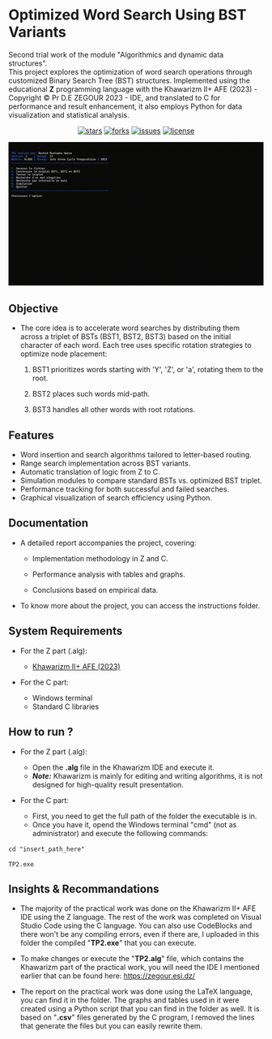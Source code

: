 # Optimized Word Search Using BST Variants

Second trial work of the module "Algorithmics and dynamic data structures".\
This project explores the optimization of word search operations through customized Binary Search Tree (BST) structures. Implemented using the educational **Z** programming language with the Khawarizm II+ AFE (2023) - Copyright © Pr D.E ZEGOUR 2023 - IDE, and translated to C for performance and result enhancement, it also employs Python for data visualization and statistical analysis.

<div align="center">
  
  [![stars](https://img.shields.io/github/stars/kalis26/Optimized-Word-Search-Using-BST-Variants)](https://github.com/kalis26/Optimized-Word-Search-Using-BST-Variants/stargazers)
  [![forks](https://img.shields.io/github/forks/kalis26/Optimized-Word-Search-Using-BST-Variants)](https://github.com/kalis26/Optimized-Word-Search-Using-BST-Variants/forks)
  [![issues](https://img.shields.io/github/issues/kalis26/Optimized-Word-Search-Using-BST-Variants?color=orange)](https://github.com/kalis26/Optimized-Word-Search-Using-BST-Variants/issues)
  [![license](https://img.shields.io/github/license/kalis26/Optimized-Word-Search-Using-BST-Variants)](https://github.com/kalis26/Optimized-Word-Search-Using-BST-Variants/blob/main/LICENSE)
  
</div>

<div align="center">
  <img src="demo.gif">
</div>

## Objective
- The core idea is to accelerate word searches by distributing them across a triplet of BSTs (BST1, BST2, BST3) based on the initial character of each word. Each tree uses specific rotation strategies to optimize node placement:

  1. BST1 prioritizes words starting with 'Y', 'Z', or 'a', rotating them to the root.

  2. BST2 places such words mid-path.

  3. BST3 handles all other words with root rotations.
 
## Features
- Word insertion and search algorithms tailored to letter-based routing.
- Range search implementation across BST variants.
- Automatic translation of logic from Z to C.
- Simulation modules to compare standard BSTs vs. optimized BST triplet.
- Performance tracking for both successful and failed searches.
- Graphical visualization of search efficiency using Python.

## Documentation
- A detailed report accompanies the project, covering:

  * Implementation methodology in Z and C.

  * Performance analysis with tables and graphs.

  * Conclusions based on empirical data.
 
- To know more about the project, you can access the instructions folder.

## System Requirements
- For the Z part (.alg):

  * [Khawarizm II+ AFE (2023)](https://zegour.esi.dz/Developpement/Seriez/khawarizm_ii_afe.htm)
 
- For the C part:

  * Windows terminal
  * Standard C libraries
 
## How to run ?

- For the Z part (.alg):

  * Open the **.alg** file in the Khawarizm IDE and execute it.
  *  ***Note:*** Khawarizm is mainly for editing and writing algorithms, it is not designed for high-quality result presentation.

- For the C part:

  * First, you need to get the full path of the folder the executable is in.
  * Once you have it, opend the Windows terminal "cmd" (not as administrator) and execute the following commands:
 
```
cd "insert_path_here"
```
```
TP2.exe
```
 
## Insights & Recommandations
  
* The majority of the practical work was done on the Khawarizm II+ AFE IDE using the Z language. The rest of the work was completed on Visual Studio Code using the C language. You can also use CodeBlocks and there won't be any compiling errors, even if there are, I uploaded in this folder the compiled "**TP2.exe**" that you can execute.

* To make changes or execute the "**TP2.alg**" file, which contains the Khawarizm part of the practical work, you will need the IDE I mentioned earlier that can be found here: https://zegour.esi.dz/

* The report on the practical work was done using the LaTeX language, you can find it in the folder. The graphs and tables used in it were created using a Python script that you can find in the folder as well. It is based on "**.csv**" files generated by the C program, I removed the lines that generate the files but you can easily rewrite them.
